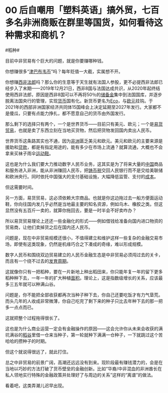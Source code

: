 # 00 后自嘲用「塑料英语」搞外贸，七百多名非洲商贩在群里等国货，如何看待这种需求和商机？

\#稻种#

目前中非贸易有个巨大的问题，就是你要赚哪种钱。

你想赚很多“[津巴布韦币](https://www.zhihu.com/search?q=津巴布韦币&search_source=Entity&hybrid_search_source=Entity&hybrid_search_extra={"sourceType"%3A"answer"%2C"sourceId"%3A3285937157})”吗？每年贬值一大截，实属想不开。

你想赚[西非法郎](https://www.zhihu.com/search?q=西非法郎&search_source=Entity&hybrid_search_source=Entity&hybrid_search_extra={"sourceType"%3A"answer"%2C"sourceId"%3A3285937157})吗？那么你的生意等于天生就有法国人参股，更不必提西非法郎已经步入了末期——2019年12月21日，西非8国与法国达成共识，从2020年起终结使用西非法郎，原因是西非8国可以不再将50％的[储备金](https://www.zhihu.com/search?q=储备金&search_source=Entity&hybrid_search_source=Entity&hybrid_search_extra={"sourceType"%3A"answer"%2C"sourceId"%3A3285937157})集中到法国国库，并逐步脱离法国央行的管理，实现[货币](https://www.zhihu.com/search?q=货币&search_source=Entity&hybrid_search_source=Entity&hybrid_search_extra={"sourceType"%3A"answer"%2C"sourceId"%3A3285937157})国有化。新货币更名为[Eco](https://link.zhihu.com/?target=https%3A//zh.m.wikipedia.org/wiki/Eco)，与[欧元](https://www.zhihu.com/search?q=欧元&search_source=Entity&hybrid_search_source=Entity&hybrid_search_extra={"sourceType"%3A"answer"%2C"sourceId"%3A3285937157})挂钩。于2021年的西部非洲国家经济共同体15国峰会上决定延期至2027年发行。大家都不是傻瓜，只要有点能力挣扎，都不愿意自己的货币由外国发行。

那么剩下的选择只有两个，一个是世界货币——目前只有美元、欧元；一个是[易货贸易](https://www.zhihu.com/search?q=易货贸易&search_source=Entity&hybrid_search_source=Entity&hybrid_search_extra={"sourceType"%3A"answer"%2C"sourceId"%3A3285937157})，也就是卖了东西立刻在当地买货物，然后把货物发回国内卖出人民币。

世界货币这条路其实也不通，因为[非洲](https://www.zhihu.com/search?q=非洲&search_source=Entity&hybrid_search_source=Entity&hybrid_search_extra={"sourceType"%3A"answer"%2C"sourceId"%3A3285937157})匮乏美元和欧元。美元和欧元的主要来源是援助和[贷款](https://www.zhihu.com/search?q=贷款&search_source=Entity&hybrid_search_source=Entity&hybrid_search_extra={"sourceType"%3A"answer"%2C"sourceId"%3A3285937157})，都是有指定用途的，能有多少在市场上流通？就算流通，大概也不会拿来买袜子雨伞[运动鞋](https://www.zhihu.com/search?q=运动鞋&search_source=Entity&hybrid_search_source=Entity&hybrid_search_extra={"sourceType"%3A"answer"%2C"sourceId"%3A3285937157})。

这也是为什么我们要大力推动数字人民币业务，这其实是为了将来大量的[中国](https://www.zhihu.com/search?q=中国&search_source=Entity&hybrid_search_source=Entity&hybrid_search_extra={"sourceType"%3A"answer"%2C"sourceId"%3A3285937157})商品和服务进入非洲，能从非洲赚回人民币，把[铸币税](https://www.zhihu.com/search?q=铸币税&search_source=Entity&hybrid_search_source=Entity&hybrid_search_extra={"sourceType"%3A"answer"%2C"sourceId"%3A3285937157})交回人民银行而不是交给美联储和欧洲央行。同时依托中国强大的支付基础设施，大幅降低监管、支付的[成本](https://www.zhihu.com/search?q=成本&search_source=Entity&hybrid_search_source=Entity&hybrid_search_extra={"sourceType"%3A"answer"%2C"sourceId"%3A3285937157})。

但这需要时间。

另一方面，易货贸易，这必须依赖大宗商品。也就是你这边拖过去一船方便面运动鞋，你向往国内发几乎必然是当地最主要的知名资源，例如乌木、橡胶之类。但这显然没有五百斤一卖的，就算你拖回去，要是一时半会不好卖咋办？

所以易货贸易理论上还还一些金融化的形式——例如借钱给准备向国内进口物资的贸易商，让他们卖掉货之后在国内还人民币。

问题是，现在中非贸易规模还很小，不值得建立和维护这样一些复杂的金融交易市场，即使有这类现象，仍然是机缘巧合之下凑成的奇缘，难以形成规模。

数字人民币和围绕双边贸易建立的人民币金融生态是中非贸易必须闯过去的关卡，而且有一个绕不过去的[发育周期](https://www.zhihu.com/search?q=发育周期&search_source=Entity&hybrid_search_source=Entity&hybrid_search_extra={"sourceType"%3A"answer"%2C"sourceId"%3A3285937157})。

这就像你只有一把稻种，要在一片新地上种出稻田来，你只能年复一年的留下更多稻种种下去，一年一年的扩大种植[面积](https://www.zhihu.com/search?q=面积&search_source=Entity&hybrid_search_source=Entity&hybrid_search_extra={"sourceType"%3A"answer"%2C"sourceId"%3A3285937157})。理论上，这是指数级增长的关系，应该最多三五年就可以种满山谷。

问题是，你不能把全部收获都再次当种子种下去，你自己还要吃饭才有力气垦荒。而头几年的人收成非常微薄，你自己吃完了剩下来的种子只比去年种下去的那一把多一点点而已。

这就把整个过程拖得很长了。

这也是为什么商业运营一定会有金融操作的原因——这会允许你从未来会收获的满坑满谷的[稻谷](https://www.zhihu.com/search?q=稻谷&search_source=Entity&hybrid_search_source=Entity&hybrid_search_extra={"sourceType"%3A"answer"%2C"sourceId"%3A3285937157})里借一仓来当种子，第一轮就种下满满一仓种子，一下就跳过这个苦哈哈的攒种子的时期。

但这个就说得很远了，就此打住。

总之中非贸易的前景广阔，高潮还远远没有到来。现阶段最有赚钱潜力的，会是在当地以巧妙的方法打破了货币壁垒的金融创新。比如“华裔/中非混血的非洲酋长在私人领地实行特殊的金融政策并处理好了与周边的关系”这样的“离谱”的做法。

看着吧，这类弄潮儿迟早出现。

